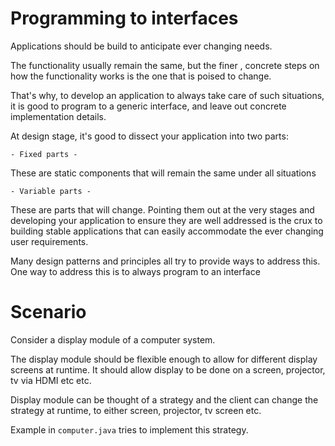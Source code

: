 Programming to interfaces
=========================


Applications should be build to anticipate ever changing needs.

The functionality usually remain the same, but the finer , concrete steps on how the
functionality works is the one that is poised to change.

That's why, to develop an application to always take care of such situations, it is good
to program to a generic interface, and leave out concrete implementation details.

At design stage, it's good to dissect your application into two parts:

    - Fixed parts -

These are static components that will remain the same under all situations

    - Variable parts -

These are parts that will change. Pointing them out at the very stages and developing
your application to ensure they are well addressed is the crux to building stable applications that can easily accommodate the ever changing user requirements.

Many design patterns and principles all try to provide ways to address this.
One way to address this is to always program to an interface



Scenario
========

Consider a display module of a computer system.

The display module should be flexible enough to allow for different display screens at runtime. It should allow
display to be done on a screen, projector, tv via HDMI etc etc.

Display module can be thought of a strategy and the client can change the strategy at runtime, to either screen, projector, tv screen etc.



Example in ```computer.java``` tries to implement this strategy.


